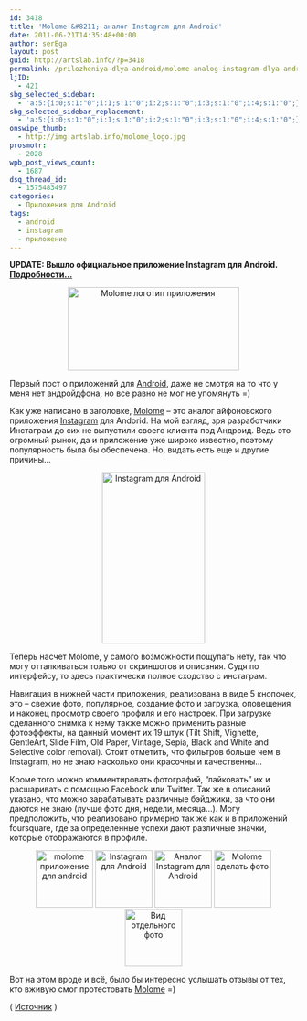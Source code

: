 ```yaml
---
id: 3418
title: 'Molome &#8211; аналог Instagram для Android'
date: 2011-06-21T14:35:48+00:00
author: serEga
layout: post
guid: http://artslab.info/?p=3418
permalink: /prilozheniya-dlya-android/molome-analog-instagram-dlya-android/
ljID:
  - 421
sbg_selected_sidebar:
  - 'a:5:{i:0;s:1:"0";i:1;s:1:"0";i:2;s:1:"0";i:3;s:1:"0";i:4;s:1:"0";}'
sbg_selected_sidebar_replacement:
  - 'a:5:{i:0;s:1:"0";i:1;s:1:"0";i:2;s:1:"0";i:3;s:1:"0";i:4;s:1:"0";}'
onswipe_thumb:
  - http://img.artslab.info/molome_logo.jpg
prosmotr:
  - 2028
wpb_post_views_count:
  - 1687
dsq_thread_id:
  - 1575483497
categories:
  - Приложения для Android
tags:
  - android
  - instagram
  - приложение
---
```

**UPDATE: Вышло официальное приложение Instagram для Android. [Подробности&#8230;](http://artslab.info/prilozheniya-dlya-android/reliz-instagram-dlya-android/ "Релиз Instagram для Android")**

<center>
  <a href="http://img.artslab.info/molome_logo.jpg"><img src="http://img.artslab.info/molome_logo-300x146.jpg" alt="Molome логотип приложения" title="molome_logo" width="300" height="146" class="alignnone size-medium wp-image-3419" /></a>
</center>

Первый пост о приложений для [Android](http://artslab.info/tag/andoid/), даже не смотря на то что у меня нет андройдфона, но все равно не мог не упомянуть =)
  
Как уже написано в заголовке, [Molome](https://market.android.com/details?id=com.hlpth.molome) &#8211; это аналог айфоновского приложения [Instagram](http://artslab.info/tag/instagram/) для Andorid. На мой взгляд, зря разработчики Инстаграм до сих не выпустили своего клиента под Андроид. Ведь это огромный рынок, да и приложение уже широко известно, поэтому популярность была бы обеспечена. Но, видать есть еще и другие причины&#8230;

<center>
  <a href="http://img.artslab.info/molome_for_android.jpg"><img src="http://img.artslab.info/molome_for_android-180x300.jpg" alt="Instagram для Android" title="molome_for_android" width="180" height="300" class="alignnone size-medium wp-image-3422" srcset="http://img.artslab.info/molome_for_android-180x300.jpg 180w, http://img.artslab.info/molome_for_android.jpg 480w" sizes="(max-width: 180px) 100vw, 180px" /></a>
</center>

Теперь насчет Molome, у самого возможности пощупать нету, так что могу отталкиваться только от скриншотов и описания. Судя по интерфейсу, то здесь практически полное сходство с инстаграм.

Навигация в нижней части приложения, реализована в виде 5 кнопочек, это &#8211; свежие фото, популярное, создание фото и загрузка, оповещения и наконец просмотр своего профиля и его настроек. При загрузке сделанного снимка к нему также можно применить разные фотоэффекты, на данный момент их 19 штук (Tilt Shift, Vignette, GentleArt, Slide Film, Old Paper, Vintage, Sepia, Black and White and Selective color removal). Стоит отметить, что фильтров больше чем в Instagram, но не знаю насколько они красочны и качественны&#8230;

Кроме того можно комментировать фотографий, &#8220;лайковать&#8221; их и расшаривать с помощью Facebook или Twitter. Так же в описаний указано, что можно зарабатывать различные бэйджики, за что они даются не знаю (лучше фото дня, недели, месяца&#8230;). Могу предположить, что реализовано примерно так же как и в приложений foursquare, где за определенные успехи дают различные значки, которые отображаются в профиле.

<center>
  <a href="http://img.artslab.info/molome_instagram_for_android.jpg"><img src="http://img.artslab.info/molome_instagram_for_android-100x100.jpg" alt="molome приложение для android" title="molome_instagram_for_android" width="100" height="100" class="alignnone size-thumbnail wp-image-3423" /></a> <a href="http://img.artslab.info/molome_for_android.jpg"><img src="http://img.artslab.info/molome_for_android-100x100.jpg" alt="Instagram для Android" title="molome_for_android" width="100" height="100" class="alignnone size-thumbnail wp-image-3422" /></a> <a href="http://img.artslab.info/molome_andoid_app.jpg"><img src="http://img.artslab.info/molome_andoid_app-100x100.jpg" alt="Аналог Instagram для Android" title="molome_andoid_app" width="100" height="100" class="alignnone size-thumbnail wp-image-3420" /></a> <a href="http://img.artslab.info/molome_take_photo.jpg"><img src="http://img.artslab.info/molome_take_photo-100x100.jpg" alt="Molome сделать фото" title="molome_take_photo" width="100" height="100" class="alignnone size-thumbnail wp-image-3427" /></a> <a href="http://img.artslab.info/molome_app2.jpg"><img src="http://img.artslab.info/molome_app2-100x100.jpg" alt="Вид отдельного фото" title="molome_app2" width="100" height="100" class="alignnone size-thumbnail wp-image-3428" /></a>
</center>

Вот на этом вроде и всё, было бы интересно услышать отзывы от тех, кто вживую смог протестовать [Molome](https://market.android.com/details?id=com.hlpth.molome) =)

( [Источник](http://www.addictivetips.com/mobile/molome-the-symbian-instagram-hits-the-android-market-review/) )